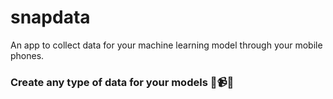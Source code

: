 # snapdata

An app to collect data for your machine learning model through your mobile phones.

### Create any type of data for your models 📸📹📼
